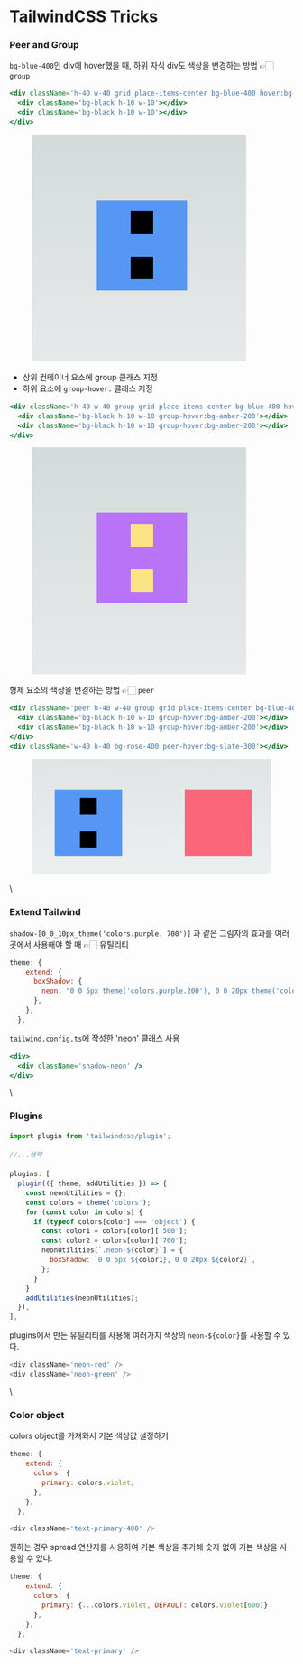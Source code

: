 # TailwindCSS Tricks

### Peer and Group

`bg-blue-400`인 div에 hover했을 때, 하위 자식 div도 색상을 변경하는 방법 👉🏻 `group`

```jsx
<div className='h-40 w-40 grid place-items-center bg-blue-400 hover:bg-purple-400'>
  <div className='bg-black h-10 w-10'></div>
  <div className='bg-black h-10 w-10'></div>
</div>
```

<figure><img src="../../.gitbook/assets/240322-1.png" alt=""><figcaption></figcaption></figure>

* 상위 컨테이너 요소에 group 클래스 지정
* 하위 요소에 `group-hover:` 클래스 지정

```jsx
<div className='h-40 w-40 group grid place-items-center bg-blue-400 hover:bg-purple-400'>
  <div className='bg-black h-10 w-10 group-hover:bg-amber-200'></div>
  <div className='bg-black h-10 w-10 group-hover:bg-amber-200'></div>
</div>
```

<figure><img src="../../.gitbook/assets/240322-2.png" alt=""><figcaption></figcaption></figure>

형제 요소의 색상을 변경하는 방법 👉🏻 `peer`

```jsx
<div className='peer h-40 w-40 group grid place-items-center bg-blue-400 hover:bg-purple-400'>
  <div className='bg-black h-10 w-10 group-hover:bg-amber-200'></div>
  <div className='bg-black h-10 w-10 group-hover:bg-amber-200'></div>
</div>
<div className='w-40 h-40 bg-rose-400 peer-hover:bg-slate-300'></div>

```

<figure><img src="../../.gitbook/assets/240322-3.png" alt=""><figcaption></figcaption></figure>

\


### Extend Tailwind

`shadow-[0_0_10px_theme('colors.purple. 700')]` 과 같은 그림자의 효과를 여러 곳에서 사용해야 할 때 👉🏻 유틸리티

```js
theme: {
    extend: {
      boxShadow: {
        neon: "0 0 5px theme('colors.purple.200'), 0 0 20px theme('colors.purple.700')",
      },
    },
  },
```

`tailwind.config.ts`에 작성한 'neon' 클래스 사용

```jsx
<div>
  <div className='shadow-neon' />
</div>
```

\


### Plugins

```js
import plugin from 'tailwindcss/plugin';

//...생략

plugins: [
  plugin(({ theme, addUtilities }) => {
    const neonUtilities = {};
    const colors = theme('colors');
    for (const color in colors) {
      if (typeof colors[color] === 'object') {
        const color1 = colors[color]['500'];
        const color2 = colors[color]['700'];
        neonUtilities[`.neon-${color}`] = {
          boxShadow: `0 0 5px ${color1}, 0 0 20px ${color2}`,
        };
      }
    }
    addUtilities(neonUtilities);
  }),
],

```

plugins에서 만든 유틸리티를 사용해 여러가지 색상의 `neon-${color}`를 사용할 수 있다.

```js
<div className='neon-red' />
<div className='neon-green' />
```

\


### Color object

colors object를 가져와서 기본 색상값 설정하기

```js
theme: {
    extend: {
      colors: {
        primary: colors.violet,
      },
    },
  },
```

```js
<div className='text-primary-400' />
```

원하는 경우 spread 연산자를 사용하여 기본 색상을 추가해 숫자 없이 기본 색상을 사용할 수 있다.

```js
theme: {
    extend: {
      colors: {
        primary: {...colors.violet, DEFAULT: colors.violet[600]}
      },
    },
  },
```

```js
<div className='text-primary' />
```
